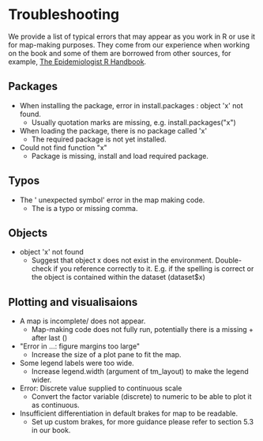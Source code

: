 # Troubleshooting

We provide a list of typical errors that may appear as you work in R or use it for map-making purposes. They come from our experience when working on the book and some of them are borrowed from other sources, for example, [The Epidemiologist R Handbook](https://epirhandbook.com/en/common-errors.html).

## Packages

- When installing the package, error in install.packages : object 'x' not found.
    - Usually quotation marks are missing, e.g. install.packages("x")
- When loading the package, there is no package called 'x' 
    - The required package is not yet installed.
- Could not find function "x"
    - Package is missing, install and load required package.

## Typos
 
- The ' unexpected symbol' error in the map making code.
    - The is a typo or missing comma.

## Objects

- object 'x' not found 
    - Suggest that object x does not exist in the environment. Double-check if you reference correctly to it. E.g. if the spelling is correct or the object is contained within the dataset (dataset$x)
   

## Plotting and visualisaions

- A map is incomplete/ does not appear.
    - Map-making code does not fully run, potentially there is a missing + after last ()
- "Error in ...: figure margins too large"    
    - Increase the size of a plot pane to fit the map.
- Some legend labels were too wide. 
    - Increase legend.width (argument of tm_layout) to make the legend wider.
- Error: Discrete value supplied to continuous scale    
    - Convert the factor variable (discrete) to numeric to be able to plot it as continuous.
- Insufficient differentiation in default brakes for map to be readable.
    - Set up custom brakes, for more guidance please refer to section 5.3 in our book.